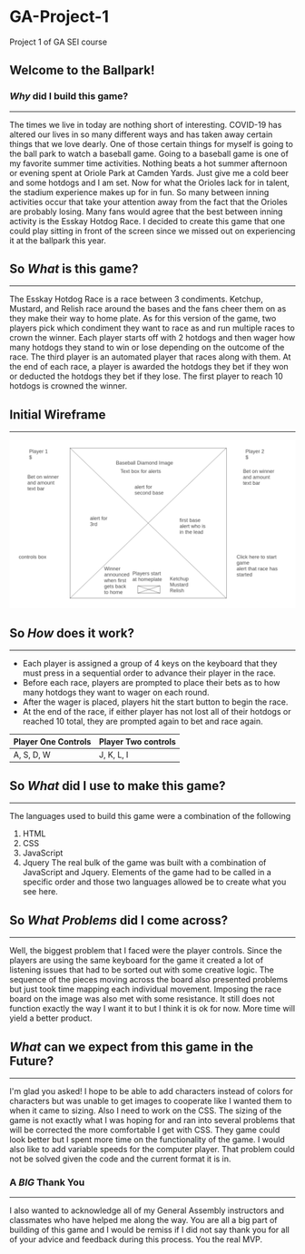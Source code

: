 # GA-Project-1
Project 1 of GA SEI course
## Welcome to the Ballpark!
### *Why* did I build this game?
------------------------------
The times we live in today are nothing short of interesting.  COVID-19 has altered our lives in so many different ways and has taken away certain things that we love dearly.  One of those certain things for myself is going to the ball park to watch a baseball game.
Going to a baseball game is one of my favorite summer time activities.  Nothing beats a hot summer afternoon or evening spent at Oriole Park at Camden Yards.  Just give me a cold beer and some hotdogs and I am set.  Now for what the Orioles lack for in talent, the stadium experience makes up for in fun. So many between inning activities occur that take your attention away from the fact that the Orioles are probably losing. Many fans would agree that the best between inning activity is the Esskay Hotdog Race. I decided to create this game that one could play sitting in front of the screen since we missed out on experiencing it at the ballpark this year.

## So *What* is this game?
------------------------
The Esskay Hotdog Race is a race between 3 condiments. Ketchup, Mustard, and Relish race around the bases and the fans cheer them on as they make their way to home plate. As for this version of the game, two players pick which condiment they want to race as and run multiple races to crown the winner.  Each player starts off with 2 hotdogs and then wager how many hotdogs they stand to win or lose depending on the outcome of the race.  The third player is an automated player that races along with them.  At the end of each race, a player is awarded the hotdogs they bet if they won or deducted the hotdogs they bet if they lose.  The first player to reach 10 hotdogs is crowned the winner.  

## Initial Wireframe
--------------------
![Wireframe](wireframe.png)

## So *How* does it work?
-----------------------
* Each player is assigned a group of 4 keys on the keyboard that they must press in a sequential order to advance their player in the race.  
* Before each race, players are prompted to place their bets as to how many hotdogs they want to wager on each round.
* After the wager is placed, players hit the start button to begin the race.
* At the end of the race, if either player has not lost all of their hotdogs or reached 10 total, they are prompted again to bet and race again.

Player One Controls | Player Two controls
------------------- | -------------------
A, S, D, W | J, K, L, I

## So *What* did I use to make this game?
----------------------------------------
The languages used to build this game were a combination of the following
1. HTML
1. CSS
1. JavaScript
1. Jquery
The real bulk of the game was built with a combination of JavaScript and Jquery.  Elements of the game had to be called in a specific order and those two languages allowed be to create what you see here.

## So *What* _Problems_ did I come across?
-----------------------------------------
Well, the biggest problem that I faced were the player controls.  Since the players are using the same keyboard for the game it created a lot of listening issues that had to be sorted out with some creative logic. The sequence of the pieces moving across the board also presented problems but just took time mapping each individual movement.
Imposing the race board on the image was also met with some resistance. It still does not function exactly the way I want it to but I think it is ok for now.  More time will yield a better product.

## *What* can we expect from this game in the Future?
----------------------------------------------------
I'm glad you asked!  I hope to be able to add characters instead of colors for characters but was unable to get images to cooperate like I wanted them to when it came to sizing.  Also I need to work on the CSS.  The sizing of the game is not exactly what I was hoping for and ran into several problems that will be corrected the more comfortable I get with CSS. They game could look better but I spent more time on the functionality of the game.  I would also like to add variable speeds for the computer player. That problem could not be solved given the code and the current format it is in.

### A _BIG_ Thank You
--------------------
I also wanted to acknowledge all of my General Assembly instructors and classmates who have helped me along the way. You are all a big part of building of this game and I would be remiss if I did not say thank you for all of your advice and feedback during this process. You the real MVP.
